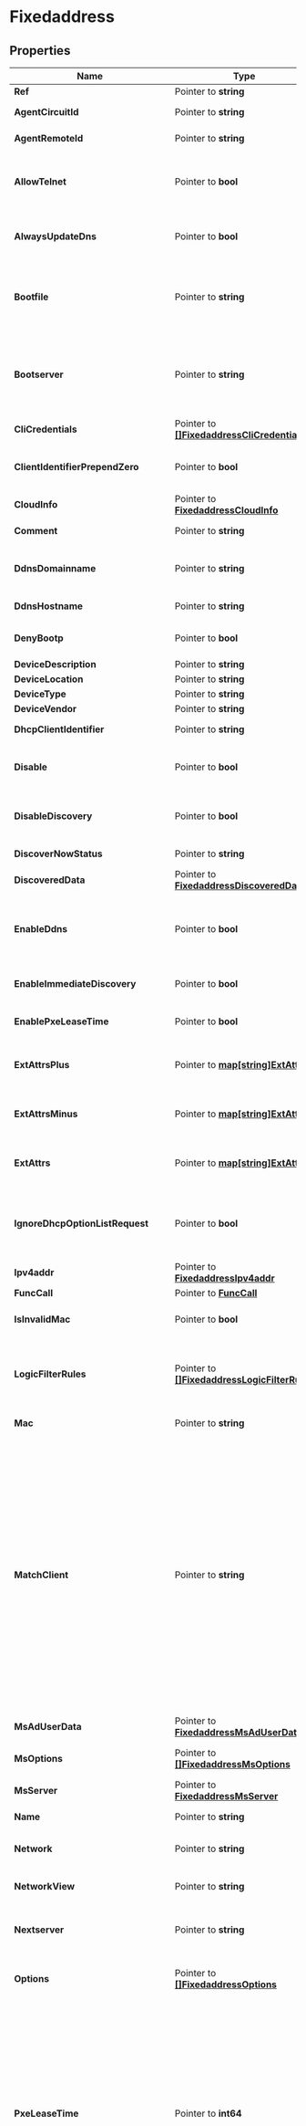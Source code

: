 # Fixedaddress

## Properties

Name | Type | Description | Notes
------------ | ------------- | ------------- | -------------
**Ref** | Pointer to **string** | The reference to the object. | [optional] 
**AgentCircuitId** | Pointer to **string** | The agent circuit ID for the fixed address. | [optional] 
**AgentRemoteId** | Pointer to **string** | The agent remote ID for the fixed address. | [optional] 
**AllowTelnet** | Pointer to **bool** | This field controls whether the credential is used for both the Telnet and SSH credentials. If set to False, the credential is used only for SSH. | [optional] 
**AlwaysUpdateDns** | Pointer to **bool** | This field controls whether only the DHCP server is allowed to update DNS, regardless of the DHCP client requests. | [optional] 
**Bootfile** | Pointer to **string** | The bootfile name for the fixed address. You can configure the DHCP server to support clients that use the boot file name option in their DHCPREQUEST messages. | [optional] 
**Bootserver** | Pointer to **string** | The bootserver address for the fixed address. You can specify the name and/or IP address of the boot server that the host needs to boot. The boot server IPv4 Address or name in FQDN format. | [optional] 
**CliCredentials** | Pointer to [**[]FixedaddressCliCredentials**](FixedaddressCliCredentials.md) | The CLI credentials for the fixed address. | [optional] 
**ClientIdentifierPrependZero** | Pointer to **bool** | This field controls whether there is a prepend for the dhcp-client-identifier of a fixed address. | [optional] 
**CloudInfo** | Pointer to [**FixedaddressCloudInfo**](FixedaddressCloudInfo.md) |  | [optional] 
**Comment** | Pointer to **string** | Comment for the fixed address; maximum 256 characters. | [optional] 
**DdnsDomainname** | Pointer to **string** | The dynamic DNS domain name the appliance uses specifically for DDNS updates for this fixed address. | [optional] 
**DdnsHostname** | Pointer to **string** | The DDNS host name for this fixed address. | [optional] 
**DenyBootp** | Pointer to **bool** | If set to true, BOOTP settings are disabled and BOOTP requests will be denied. | [optional] 
**DeviceDescription** | Pointer to **string** | The description of the device. | [optional] 
**DeviceLocation** | Pointer to **string** | The location of the device. | [optional] 
**DeviceType** | Pointer to **string** | The type of the device. | [optional] 
**DeviceVendor** | Pointer to **string** | The vendor of the device. | [optional] 
**DhcpClientIdentifier** | Pointer to **string** | The DHCP client ID for the fixed address. | [optional] 
**Disable** | Pointer to **bool** | Determines whether a fixed address is disabled or not. When this is set to False, the fixed address is enabled. | [optional] 
**DisableDiscovery** | Pointer to **bool** | Determines if the discovery for this fixed address is disabled or not. False means that the discovery is enabled. | [optional] 
**DiscoverNowStatus** | Pointer to **string** | The discovery status of this fixed address. | [optional] [readonly] 
**DiscoveredData** | Pointer to [**FixedaddressDiscoveredData**](FixedaddressDiscoveredData.md) |  | [optional] 
**EnableDdns** | Pointer to **bool** | The dynamic DNS updates flag of a DHCP Fixed Address object. If set to True, the DHCP server sends DDNS updates to DNS servers in the same Grid, and to external DNS servers. | [optional] 
**EnableImmediateDiscovery** | Pointer to **bool** | Determines if the discovery for the fixed address should be immediately enabled. | [optional] 
**EnablePxeLeaseTime** | Pointer to **bool** | Set this to True if you want the DHCP server to use a different lease time for PXE clients. | [optional] 
**ExtAttrsPlus** | Pointer to [**map[string]ExtAttrs**](ExtAttrs.md) | Extensible attributes associated with the object. For valid values for extensible attributes, see {extattrs:values}. | [optional] 
**ExtAttrsMinus** | Pointer to [**map[string]ExtAttrs**](ExtAttrs.md) | Extensible attributes associated with the object. For valid values for extensible attributes, see {extattrs:values}. | [optional] 
**ExtAttrs** | Pointer to [**map[string]ExtAttrs**](ExtAttrs.md) | Extensible attributes associated with the object. For valid values for extensible attributes, see {extattrs:values}. | [optional] 
**IgnoreDhcpOptionListRequest** | Pointer to **bool** | If this field is set to False, the appliance returns all DHCP options the client is eligible to receive, rather than only the list of options the client has requested. | [optional] 
**Ipv4addr** | Pointer to [**FixedaddressIpv4addr**](FixedaddressIpv4addr.md) |  | [optional] 
**FuncCall** | Pointer to [**FuncCall**](FuncCall.md) |  | [optional] 
**IsInvalidMac** | Pointer to **bool** | This flag reflects whether the MAC address for this fixed address is invalid. | [optional] [readonly] 
**LogicFilterRules** | Pointer to [**[]FixedaddressLogicFilterRules**](FixedaddressLogicFilterRules.md) | This field contains the logic filters to be applied on the this fixed address. This list corresponds to the match rules that are written to the dhcpd configuration file. | [optional] 
**Mac** | Pointer to **string** | The MAC address value for this fixed address. | [optional] 
**MatchClient** | Pointer to **string** | The match_client value for this fixed address. Valid values are: \&quot;MAC_ADDRESS\&quot;: The fixed IP address is leased to the matching MAC address. \&quot;CLIENT_ID\&quot;: The fixed IP address is leased to the matching DHCP client identifier. \&quot;RESERVED\&quot;: The fixed IP address is reserved for later use with a MAC address that only has zeros. \&quot;CIRCUIT_ID\&quot;: The fixed IP address is leased to the DHCP client with a matching circuit ID. Note that the \&quot;agent_circuit_id\&quot; field must be set in this case. \&quot;REMOTE_ID\&quot;: The fixed IP address is leased to the DHCP client with a matching remote ID. Note that the \&quot;agent_remote_id\&quot; field must be set in this case. | [optional] 
**MsAdUserData** | Pointer to [**FixedaddressMsAdUserData**](FixedaddressMsAdUserData.md) |  | [optional] 
**MsOptions** | Pointer to [**[]FixedaddressMsOptions**](FixedaddressMsOptions.md) | This field contains the Microsoft DHCP options for this fixed address. | [optional] 
**MsServer** | Pointer to [**FixedaddressMsServer**](FixedaddressMsServer.md) |  | [optional] 
**Name** | Pointer to **string** | This field contains the name of this fixed address. | [optional] 
**Network** | Pointer to **string** | The network to which this fixed address belongs, in IPv4 Address/CIDR format. | [optional] 
**NetworkView** | Pointer to **string** | The name of the network view in which this fixed address resides. | [optional] 
**Nextserver** | Pointer to **string** | The name in FQDN and/or IPv4 Address format of the next server that the host needs to boot. | [optional] 
**Options** | Pointer to [**[]FixedaddressOptions**](FixedaddressOptions.md) | An array of DHCP option dhcpoption structs that lists the DHCP options associated with the object. | [optional] 
**PxeLeaseTime** | Pointer to **int64** | The PXE lease time value for a DHCP Fixed Address object. Some hosts use PXE (Preboot Execution Environment) to boot remotely from a server. To better manage your IP resources, set a different lease time for PXE boot requests. You can configure the DHCP server to allocate an IP address with a shorter lease time to hosts that send PXE boot requests, so IP addresses are not leased longer than necessary. A 32-bit unsigned integer that represents the duration, in seconds, for which the update is cached. Zero indicates that the update is not cached. | [optional] 
**ReservedInterface** | Pointer to **string** | The ref to the reserved interface to which the device belongs. | [optional] 
**RestartIfNeeded** | Pointer to **bool** | Restarts the member service. The restart_if_needed flag can trigger a restart on DHCP services only when it is enabled on CP member. | [optional] 
**Snmp3Credential** | Pointer to [**FixedaddressSnmp3Credential**](FixedaddressSnmp3Credential.md) |  | [optional] 
**SnmpCredential** | Pointer to [**FixedaddressSnmpCredential**](FixedaddressSnmpCredential.md) |  | [optional] 
**Template** | Pointer to **string** | If set on creation, the fixed address will be created according to the values specified in the named template. | [optional] 
**UseBootfile** | Pointer to **bool** | Use flag for: bootfile | [optional] 
**UseBootserver** | Pointer to **bool** | Use flag for: bootserver | [optional] 
**UseCliCredentials** | Pointer to **bool** | If set to true, the CLI credential will override member-level settings. | [optional] 
**UseDdnsDomainname** | Pointer to **bool** | Use flag for: ddns_domainname | [optional] 
**UseDenyBootp** | Pointer to **bool** | Use flag for: deny_bootp | [optional] 
**UseEnableDdns** | Pointer to **bool** | Use flag for: enable_ddns | [optional] 
**UseIgnoreDhcpOptionListRequest** | Pointer to **bool** | Use flag for: ignore_dhcp_option_list_request | [optional] 
**UseLogicFilterRules** | Pointer to **bool** | Use flag for: logic_filter_rules | [optional] 
**UseMsOptions** | Pointer to **bool** | Use flag for: ms_options | [optional] 
**UseNextserver** | Pointer to **bool** | Use flag for: nextserver | [optional] 
**UseOptions** | Pointer to **bool** | Use flag for: options | [optional] 
**UsePxeLeaseTime** | Pointer to **bool** | Use flag for: pxe_lease_time | [optional] 
**UseSnmp3Credential** | Pointer to **bool** | Determines if the SNMPv3 credential should be used for the fixed address. | [optional] 
**UseSnmpCredential** | Pointer to **bool** | If set to true, the SNMP credential will override member-level settings. | [optional] 

## Methods

### NewFixedaddress

`func NewFixedaddress() *Fixedaddress`

NewFixedaddress instantiates a new Fixedaddress object
This constructor will assign default values to properties that have it defined,
and makes sure properties required by API are set, but the set of arguments
will change when the set of required properties is changed

### NewFixedaddressWithDefaults

`func NewFixedaddressWithDefaults() *Fixedaddress`

NewFixedaddressWithDefaults instantiates a new Fixedaddress object
This constructor will only assign default values to properties that have it defined,
but it doesn't guarantee that properties required by API are set

### GetRef

`func (o *Fixedaddress) GetRef() string`

GetRef returns the Ref field if non-nil, zero value otherwise.

### GetRefOk

`func (o *Fixedaddress) GetRefOk() (*string, bool)`

GetRefOk returns a tuple with the Ref field if it's non-nil, zero value otherwise
and a boolean to check if the value has been set.

### SetRef

`func (o *Fixedaddress) SetRef(v string)`

SetRef sets Ref field to given value.

### HasRef

`func (o *Fixedaddress) HasRef() bool`

HasRef returns a boolean if a field has been set.

### GetAgentCircuitId

`func (o *Fixedaddress) GetAgentCircuitId() string`

GetAgentCircuitId returns the AgentCircuitId field if non-nil, zero value otherwise.

### GetAgentCircuitIdOk

`func (o *Fixedaddress) GetAgentCircuitIdOk() (*string, bool)`

GetAgentCircuitIdOk returns a tuple with the AgentCircuitId field if it's non-nil, zero value otherwise
and a boolean to check if the value has been set.

### SetAgentCircuitId

`func (o *Fixedaddress) SetAgentCircuitId(v string)`

SetAgentCircuitId sets AgentCircuitId field to given value.

### HasAgentCircuitId

`func (o *Fixedaddress) HasAgentCircuitId() bool`

HasAgentCircuitId returns a boolean if a field has been set.

### GetAgentRemoteId

`func (o *Fixedaddress) GetAgentRemoteId() string`

GetAgentRemoteId returns the AgentRemoteId field if non-nil, zero value otherwise.

### GetAgentRemoteIdOk

`func (o *Fixedaddress) GetAgentRemoteIdOk() (*string, bool)`

GetAgentRemoteIdOk returns a tuple with the AgentRemoteId field if it's non-nil, zero value otherwise
and a boolean to check if the value has been set.

### SetAgentRemoteId

`func (o *Fixedaddress) SetAgentRemoteId(v string)`

SetAgentRemoteId sets AgentRemoteId field to given value.

### HasAgentRemoteId

`func (o *Fixedaddress) HasAgentRemoteId() bool`

HasAgentRemoteId returns a boolean if a field has been set.

### GetAllowTelnet

`func (o *Fixedaddress) GetAllowTelnet() bool`

GetAllowTelnet returns the AllowTelnet field if non-nil, zero value otherwise.

### GetAllowTelnetOk

`func (o *Fixedaddress) GetAllowTelnetOk() (*bool, bool)`

GetAllowTelnetOk returns a tuple with the AllowTelnet field if it's non-nil, zero value otherwise
and a boolean to check if the value has been set.

### SetAllowTelnet

`func (o *Fixedaddress) SetAllowTelnet(v bool)`

SetAllowTelnet sets AllowTelnet field to given value.

### HasAllowTelnet

`func (o *Fixedaddress) HasAllowTelnet() bool`

HasAllowTelnet returns a boolean if a field has been set.

### GetAlwaysUpdateDns

`func (o *Fixedaddress) GetAlwaysUpdateDns() bool`

GetAlwaysUpdateDns returns the AlwaysUpdateDns field if non-nil, zero value otherwise.

### GetAlwaysUpdateDnsOk

`func (o *Fixedaddress) GetAlwaysUpdateDnsOk() (*bool, bool)`

GetAlwaysUpdateDnsOk returns a tuple with the AlwaysUpdateDns field if it's non-nil, zero value otherwise
and a boolean to check if the value has been set.

### SetAlwaysUpdateDns

`func (o *Fixedaddress) SetAlwaysUpdateDns(v bool)`

SetAlwaysUpdateDns sets AlwaysUpdateDns field to given value.

### HasAlwaysUpdateDns

`func (o *Fixedaddress) HasAlwaysUpdateDns() bool`

HasAlwaysUpdateDns returns a boolean if a field has been set.

### GetBootfile

`func (o *Fixedaddress) GetBootfile() string`

GetBootfile returns the Bootfile field if non-nil, zero value otherwise.

### GetBootfileOk

`func (o *Fixedaddress) GetBootfileOk() (*string, bool)`

GetBootfileOk returns a tuple with the Bootfile field if it's non-nil, zero value otherwise
and a boolean to check if the value has been set.

### SetBootfile

`func (o *Fixedaddress) SetBootfile(v string)`

SetBootfile sets Bootfile field to given value.

### HasBootfile

`func (o *Fixedaddress) HasBootfile() bool`

HasBootfile returns a boolean if a field has been set.

### GetBootserver

`func (o *Fixedaddress) GetBootserver() string`

GetBootserver returns the Bootserver field if non-nil, zero value otherwise.

### GetBootserverOk

`func (o *Fixedaddress) GetBootserverOk() (*string, bool)`

GetBootserverOk returns a tuple with the Bootserver field if it's non-nil, zero value otherwise
and a boolean to check if the value has been set.

### SetBootserver

`func (o *Fixedaddress) SetBootserver(v string)`

SetBootserver sets Bootserver field to given value.

### HasBootserver

`func (o *Fixedaddress) HasBootserver() bool`

HasBootserver returns a boolean if a field has been set.

### GetCliCredentials

`func (o *Fixedaddress) GetCliCredentials() []FixedaddressCliCredentials`

GetCliCredentials returns the CliCredentials field if non-nil, zero value otherwise.

### GetCliCredentialsOk

`func (o *Fixedaddress) GetCliCredentialsOk() (*[]FixedaddressCliCredentials, bool)`

GetCliCredentialsOk returns a tuple with the CliCredentials field if it's non-nil, zero value otherwise
and a boolean to check if the value has been set.

### SetCliCredentials

`func (o *Fixedaddress) SetCliCredentials(v []FixedaddressCliCredentials)`

SetCliCredentials sets CliCredentials field to given value.

### HasCliCredentials

`func (o *Fixedaddress) HasCliCredentials() bool`

HasCliCredentials returns a boolean if a field has been set.

### GetClientIdentifierPrependZero

`func (o *Fixedaddress) GetClientIdentifierPrependZero() bool`

GetClientIdentifierPrependZero returns the ClientIdentifierPrependZero field if non-nil, zero value otherwise.

### GetClientIdentifierPrependZeroOk

`func (o *Fixedaddress) GetClientIdentifierPrependZeroOk() (*bool, bool)`

GetClientIdentifierPrependZeroOk returns a tuple with the ClientIdentifierPrependZero field if it's non-nil, zero value otherwise
and a boolean to check if the value has been set.

### SetClientIdentifierPrependZero

`func (o *Fixedaddress) SetClientIdentifierPrependZero(v bool)`

SetClientIdentifierPrependZero sets ClientIdentifierPrependZero field to given value.

### HasClientIdentifierPrependZero

`func (o *Fixedaddress) HasClientIdentifierPrependZero() bool`

HasClientIdentifierPrependZero returns a boolean if a field has been set.

### GetCloudInfo

`func (o *Fixedaddress) GetCloudInfo() FixedaddressCloudInfo`

GetCloudInfo returns the CloudInfo field if non-nil, zero value otherwise.

### GetCloudInfoOk

`func (o *Fixedaddress) GetCloudInfoOk() (*FixedaddressCloudInfo, bool)`

GetCloudInfoOk returns a tuple with the CloudInfo field if it's non-nil, zero value otherwise
and a boolean to check if the value has been set.

### SetCloudInfo

`func (o *Fixedaddress) SetCloudInfo(v FixedaddressCloudInfo)`

SetCloudInfo sets CloudInfo field to given value.

### HasCloudInfo

`func (o *Fixedaddress) HasCloudInfo() bool`

HasCloudInfo returns a boolean if a field has been set.

### GetComment

`func (o *Fixedaddress) GetComment() string`

GetComment returns the Comment field if non-nil, zero value otherwise.

### GetCommentOk

`func (o *Fixedaddress) GetCommentOk() (*string, bool)`

GetCommentOk returns a tuple with the Comment field if it's non-nil, zero value otherwise
and a boolean to check if the value has been set.

### SetComment

`func (o *Fixedaddress) SetComment(v string)`

SetComment sets Comment field to given value.

### HasComment

`func (o *Fixedaddress) HasComment() bool`

HasComment returns a boolean if a field has been set.

### GetDdnsDomainname

`func (o *Fixedaddress) GetDdnsDomainname() string`

GetDdnsDomainname returns the DdnsDomainname field if non-nil, zero value otherwise.

### GetDdnsDomainnameOk

`func (o *Fixedaddress) GetDdnsDomainnameOk() (*string, bool)`

GetDdnsDomainnameOk returns a tuple with the DdnsDomainname field if it's non-nil, zero value otherwise
and a boolean to check if the value has been set.

### SetDdnsDomainname

`func (o *Fixedaddress) SetDdnsDomainname(v string)`

SetDdnsDomainname sets DdnsDomainname field to given value.

### HasDdnsDomainname

`func (o *Fixedaddress) HasDdnsDomainname() bool`

HasDdnsDomainname returns a boolean if a field has been set.

### GetDdnsHostname

`func (o *Fixedaddress) GetDdnsHostname() string`

GetDdnsHostname returns the DdnsHostname field if non-nil, zero value otherwise.

### GetDdnsHostnameOk

`func (o *Fixedaddress) GetDdnsHostnameOk() (*string, bool)`

GetDdnsHostnameOk returns a tuple with the DdnsHostname field if it's non-nil, zero value otherwise
and a boolean to check if the value has been set.

### SetDdnsHostname

`func (o *Fixedaddress) SetDdnsHostname(v string)`

SetDdnsHostname sets DdnsHostname field to given value.

### HasDdnsHostname

`func (o *Fixedaddress) HasDdnsHostname() bool`

HasDdnsHostname returns a boolean if a field has been set.

### GetDenyBootp

`func (o *Fixedaddress) GetDenyBootp() bool`

GetDenyBootp returns the DenyBootp field if non-nil, zero value otherwise.

### GetDenyBootpOk

`func (o *Fixedaddress) GetDenyBootpOk() (*bool, bool)`

GetDenyBootpOk returns a tuple with the DenyBootp field if it's non-nil, zero value otherwise
and a boolean to check if the value has been set.

### SetDenyBootp

`func (o *Fixedaddress) SetDenyBootp(v bool)`

SetDenyBootp sets DenyBootp field to given value.

### HasDenyBootp

`func (o *Fixedaddress) HasDenyBootp() bool`

HasDenyBootp returns a boolean if a field has been set.

### GetDeviceDescription

`func (o *Fixedaddress) GetDeviceDescription() string`

GetDeviceDescription returns the DeviceDescription field if non-nil, zero value otherwise.

### GetDeviceDescriptionOk

`func (o *Fixedaddress) GetDeviceDescriptionOk() (*string, bool)`

GetDeviceDescriptionOk returns a tuple with the DeviceDescription field if it's non-nil, zero value otherwise
and a boolean to check if the value has been set.

### SetDeviceDescription

`func (o *Fixedaddress) SetDeviceDescription(v string)`

SetDeviceDescription sets DeviceDescription field to given value.

### HasDeviceDescription

`func (o *Fixedaddress) HasDeviceDescription() bool`

HasDeviceDescription returns a boolean if a field has been set.

### GetDeviceLocation

`func (o *Fixedaddress) GetDeviceLocation() string`

GetDeviceLocation returns the DeviceLocation field if non-nil, zero value otherwise.

### GetDeviceLocationOk

`func (o *Fixedaddress) GetDeviceLocationOk() (*string, bool)`

GetDeviceLocationOk returns a tuple with the DeviceLocation field if it's non-nil, zero value otherwise
and a boolean to check if the value has been set.

### SetDeviceLocation

`func (o *Fixedaddress) SetDeviceLocation(v string)`

SetDeviceLocation sets DeviceLocation field to given value.

### HasDeviceLocation

`func (o *Fixedaddress) HasDeviceLocation() bool`

HasDeviceLocation returns a boolean if a field has been set.

### GetDeviceType

`func (o *Fixedaddress) GetDeviceType() string`

GetDeviceType returns the DeviceType field if non-nil, zero value otherwise.

### GetDeviceTypeOk

`func (o *Fixedaddress) GetDeviceTypeOk() (*string, bool)`

GetDeviceTypeOk returns a tuple with the DeviceType field if it's non-nil, zero value otherwise
and a boolean to check if the value has been set.

### SetDeviceType

`func (o *Fixedaddress) SetDeviceType(v string)`

SetDeviceType sets DeviceType field to given value.

### HasDeviceType

`func (o *Fixedaddress) HasDeviceType() bool`

HasDeviceType returns a boolean if a field has been set.

### GetDeviceVendor

`func (o *Fixedaddress) GetDeviceVendor() string`

GetDeviceVendor returns the DeviceVendor field if non-nil, zero value otherwise.

### GetDeviceVendorOk

`func (o *Fixedaddress) GetDeviceVendorOk() (*string, bool)`

GetDeviceVendorOk returns a tuple with the DeviceVendor field if it's non-nil, zero value otherwise
and a boolean to check if the value has been set.

### SetDeviceVendor

`func (o *Fixedaddress) SetDeviceVendor(v string)`

SetDeviceVendor sets DeviceVendor field to given value.

### HasDeviceVendor

`func (o *Fixedaddress) HasDeviceVendor() bool`

HasDeviceVendor returns a boolean if a field has been set.

### GetDhcpClientIdentifier

`func (o *Fixedaddress) GetDhcpClientIdentifier() string`

GetDhcpClientIdentifier returns the DhcpClientIdentifier field if non-nil, zero value otherwise.

### GetDhcpClientIdentifierOk

`func (o *Fixedaddress) GetDhcpClientIdentifierOk() (*string, bool)`

GetDhcpClientIdentifierOk returns a tuple with the DhcpClientIdentifier field if it's non-nil, zero value otherwise
and a boolean to check if the value has been set.

### SetDhcpClientIdentifier

`func (o *Fixedaddress) SetDhcpClientIdentifier(v string)`

SetDhcpClientIdentifier sets DhcpClientIdentifier field to given value.

### HasDhcpClientIdentifier

`func (o *Fixedaddress) HasDhcpClientIdentifier() bool`

HasDhcpClientIdentifier returns a boolean if a field has been set.

### GetDisable

`func (o *Fixedaddress) GetDisable() bool`

GetDisable returns the Disable field if non-nil, zero value otherwise.

### GetDisableOk

`func (o *Fixedaddress) GetDisableOk() (*bool, bool)`

GetDisableOk returns a tuple with the Disable field if it's non-nil, zero value otherwise
and a boolean to check if the value has been set.

### SetDisable

`func (o *Fixedaddress) SetDisable(v bool)`

SetDisable sets Disable field to given value.

### HasDisable

`func (o *Fixedaddress) HasDisable() bool`

HasDisable returns a boolean if a field has been set.

### GetDisableDiscovery

`func (o *Fixedaddress) GetDisableDiscovery() bool`

GetDisableDiscovery returns the DisableDiscovery field if non-nil, zero value otherwise.

### GetDisableDiscoveryOk

`func (o *Fixedaddress) GetDisableDiscoveryOk() (*bool, bool)`

GetDisableDiscoveryOk returns a tuple with the DisableDiscovery field if it's non-nil, zero value otherwise
and a boolean to check if the value has been set.

### SetDisableDiscovery

`func (o *Fixedaddress) SetDisableDiscovery(v bool)`

SetDisableDiscovery sets DisableDiscovery field to given value.

### HasDisableDiscovery

`func (o *Fixedaddress) HasDisableDiscovery() bool`

HasDisableDiscovery returns a boolean if a field has been set.

### GetDiscoverNowStatus

`func (o *Fixedaddress) GetDiscoverNowStatus() string`

GetDiscoverNowStatus returns the DiscoverNowStatus field if non-nil, zero value otherwise.

### GetDiscoverNowStatusOk

`func (o *Fixedaddress) GetDiscoverNowStatusOk() (*string, bool)`

GetDiscoverNowStatusOk returns a tuple with the DiscoverNowStatus field if it's non-nil, zero value otherwise
and a boolean to check if the value has been set.

### SetDiscoverNowStatus

`func (o *Fixedaddress) SetDiscoverNowStatus(v string)`

SetDiscoverNowStatus sets DiscoverNowStatus field to given value.

### HasDiscoverNowStatus

`func (o *Fixedaddress) HasDiscoverNowStatus() bool`

HasDiscoverNowStatus returns a boolean if a field has been set.

### GetDiscoveredData

`func (o *Fixedaddress) GetDiscoveredData() FixedaddressDiscoveredData`

GetDiscoveredData returns the DiscoveredData field if non-nil, zero value otherwise.

### GetDiscoveredDataOk

`func (o *Fixedaddress) GetDiscoveredDataOk() (*FixedaddressDiscoveredData, bool)`

GetDiscoveredDataOk returns a tuple with the DiscoveredData field if it's non-nil, zero value otherwise
and a boolean to check if the value has been set.

### SetDiscoveredData

`func (o *Fixedaddress) SetDiscoveredData(v FixedaddressDiscoveredData)`

SetDiscoveredData sets DiscoveredData field to given value.

### HasDiscoveredData

`func (o *Fixedaddress) HasDiscoveredData() bool`

HasDiscoveredData returns a boolean if a field has been set.

### GetEnableDdns

`func (o *Fixedaddress) GetEnableDdns() bool`

GetEnableDdns returns the EnableDdns field if non-nil, zero value otherwise.

### GetEnableDdnsOk

`func (o *Fixedaddress) GetEnableDdnsOk() (*bool, bool)`

GetEnableDdnsOk returns a tuple with the EnableDdns field if it's non-nil, zero value otherwise
and a boolean to check if the value has been set.

### SetEnableDdns

`func (o *Fixedaddress) SetEnableDdns(v bool)`

SetEnableDdns sets EnableDdns field to given value.

### HasEnableDdns

`func (o *Fixedaddress) HasEnableDdns() bool`

HasEnableDdns returns a boolean if a field has been set.

### GetEnableImmediateDiscovery

`func (o *Fixedaddress) GetEnableImmediateDiscovery() bool`

GetEnableImmediateDiscovery returns the EnableImmediateDiscovery field if non-nil, zero value otherwise.

### GetEnableImmediateDiscoveryOk

`func (o *Fixedaddress) GetEnableImmediateDiscoveryOk() (*bool, bool)`

GetEnableImmediateDiscoveryOk returns a tuple with the EnableImmediateDiscovery field if it's non-nil, zero value otherwise
and a boolean to check if the value has been set.

### SetEnableImmediateDiscovery

`func (o *Fixedaddress) SetEnableImmediateDiscovery(v bool)`

SetEnableImmediateDiscovery sets EnableImmediateDiscovery field to given value.

### HasEnableImmediateDiscovery

`func (o *Fixedaddress) HasEnableImmediateDiscovery() bool`

HasEnableImmediateDiscovery returns a boolean if a field has been set.

### GetEnablePxeLeaseTime

`func (o *Fixedaddress) GetEnablePxeLeaseTime() bool`

GetEnablePxeLeaseTime returns the EnablePxeLeaseTime field if non-nil, zero value otherwise.

### GetEnablePxeLeaseTimeOk

`func (o *Fixedaddress) GetEnablePxeLeaseTimeOk() (*bool, bool)`

GetEnablePxeLeaseTimeOk returns a tuple with the EnablePxeLeaseTime field if it's non-nil, zero value otherwise
and a boolean to check if the value has been set.

### SetEnablePxeLeaseTime

`func (o *Fixedaddress) SetEnablePxeLeaseTime(v bool)`

SetEnablePxeLeaseTime sets EnablePxeLeaseTime field to given value.

### HasEnablePxeLeaseTime

`func (o *Fixedaddress) HasEnablePxeLeaseTime() bool`

HasEnablePxeLeaseTime returns a boolean if a field has been set.

### GetExtAttrsPlus

`func (o *Fixedaddress) GetExtAttrsPlus() map[string]ExtAttrs`

GetExtAttrsPlus returns the ExtAttrsPlus field if non-nil, zero value otherwise.

### GetExtAttrsPlusOk

`func (o *Fixedaddress) GetExtAttrsPlusOk() (*map[string]ExtAttrs, bool)`

GetExtAttrsPlusOk returns a tuple with the ExtAttrsPlus field if it's non-nil, zero value otherwise
and a boolean to check if the value has been set.

### SetExtAttrsPlus

`func (o *Fixedaddress) SetExtAttrsPlus(v map[string]ExtAttrs)`

SetExtAttrsPlus sets ExtAttrsPlus field to given value.

### HasExtAttrsPlus

`func (o *Fixedaddress) HasExtAttrsPlus() bool`

HasExtAttrsPlus returns a boolean if a field has been set.

### GetExtAttrsMinus

`func (o *Fixedaddress) GetExtAttrsMinus() map[string]ExtAttrs`

GetExtAttrsMinus returns the ExtAttrsMinus field if non-nil, zero value otherwise.

### GetExtAttrsMinusOk

`func (o *Fixedaddress) GetExtAttrsMinusOk() (*map[string]ExtAttrs, bool)`

GetExtAttrsMinusOk returns a tuple with the ExtAttrsMinus field if it's non-nil, zero value otherwise
and a boolean to check if the value has been set.

### SetExtAttrsMinus

`func (o *Fixedaddress) SetExtAttrsMinus(v map[string]ExtAttrs)`

SetExtAttrsMinus sets ExtAttrsMinus field to given value.

### HasExtAttrsMinus

`func (o *Fixedaddress) HasExtAttrsMinus() bool`

HasExtAttrsMinus returns a boolean if a field has been set.

### GetExtAttrs

`func (o *Fixedaddress) GetExtAttrs() map[string]ExtAttrs`

GetExtAttrs returns the ExtAttrs field if non-nil, zero value otherwise.

### GetExtAttrsOk

`func (o *Fixedaddress) GetExtAttrsOk() (*map[string]ExtAttrs, bool)`

GetExtAttrsOk returns a tuple with the ExtAttrs field if it's non-nil, zero value otherwise
and a boolean to check if the value has been set.

### SetExtAttrs

`func (o *Fixedaddress) SetExtAttrs(v map[string]ExtAttrs)`

SetExtAttrs sets ExtAttrs field to given value.

### HasExtAttrs

`func (o *Fixedaddress) HasExtAttrs() bool`

HasExtAttrs returns a boolean if a field has been set.

### GetIgnoreDhcpOptionListRequest

`func (o *Fixedaddress) GetIgnoreDhcpOptionListRequest() bool`

GetIgnoreDhcpOptionListRequest returns the IgnoreDhcpOptionListRequest field if non-nil, zero value otherwise.

### GetIgnoreDhcpOptionListRequestOk

`func (o *Fixedaddress) GetIgnoreDhcpOptionListRequestOk() (*bool, bool)`

GetIgnoreDhcpOptionListRequestOk returns a tuple with the IgnoreDhcpOptionListRequest field if it's non-nil, zero value otherwise
and a boolean to check if the value has been set.

### SetIgnoreDhcpOptionListRequest

`func (o *Fixedaddress) SetIgnoreDhcpOptionListRequest(v bool)`

SetIgnoreDhcpOptionListRequest sets IgnoreDhcpOptionListRequest field to given value.

### HasIgnoreDhcpOptionListRequest

`func (o *Fixedaddress) HasIgnoreDhcpOptionListRequest() bool`

HasIgnoreDhcpOptionListRequest returns a boolean if a field has been set.

### GetIpv4addr

`func (o *Fixedaddress) GetIpv4addr() FixedaddressIpv4addr`

GetIpv4addr returns the Ipv4addr field if non-nil, zero value otherwise.

### GetIpv4addrOk

`func (o *Fixedaddress) GetIpv4addrOk() (*FixedaddressIpv4addr, bool)`

GetIpv4addrOk returns a tuple with the Ipv4addr field if it's non-nil, zero value otherwise
and a boolean to check if the value has been set.

### SetIpv4addr

`func (o *Fixedaddress) SetIpv4addr(v FixedaddressIpv4addr)`

SetIpv4addr sets Ipv4addr field to given value.

### HasIpv4addr

`func (o *Fixedaddress) HasIpv4addr() bool`

HasIpv4addr returns a boolean if a field has been set.

### GetFuncCall

`func (o *Fixedaddress) GetFuncCall() FuncCall`

GetFuncCall returns the FuncCall field if non-nil, zero value otherwise.

### GetFuncCallOk

`func (o *Fixedaddress) GetFuncCallOk() (*FuncCall, bool)`

GetFuncCallOk returns a tuple with the FuncCall field if it's non-nil, zero value otherwise
and a boolean to check if the value has been set.

### SetFuncCall

`func (o *Fixedaddress) SetFuncCall(v FuncCall)`

SetFuncCall sets FuncCall field to given value.

### HasFuncCall

`func (o *Fixedaddress) HasFuncCall() bool`

HasFuncCall returns a boolean if a field has been set.

### GetIsInvalidMac

`func (o *Fixedaddress) GetIsInvalidMac() bool`

GetIsInvalidMac returns the IsInvalidMac field if non-nil, zero value otherwise.

### GetIsInvalidMacOk

`func (o *Fixedaddress) GetIsInvalidMacOk() (*bool, bool)`

GetIsInvalidMacOk returns a tuple with the IsInvalidMac field if it's non-nil, zero value otherwise
and a boolean to check if the value has been set.

### SetIsInvalidMac

`func (o *Fixedaddress) SetIsInvalidMac(v bool)`

SetIsInvalidMac sets IsInvalidMac field to given value.

### HasIsInvalidMac

`func (o *Fixedaddress) HasIsInvalidMac() bool`

HasIsInvalidMac returns a boolean if a field has been set.

### GetLogicFilterRules

`func (o *Fixedaddress) GetLogicFilterRules() []FixedaddressLogicFilterRules`

GetLogicFilterRules returns the LogicFilterRules field if non-nil, zero value otherwise.

### GetLogicFilterRulesOk

`func (o *Fixedaddress) GetLogicFilterRulesOk() (*[]FixedaddressLogicFilterRules, bool)`

GetLogicFilterRulesOk returns a tuple with the LogicFilterRules field if it's non-nil, zero value otherwise
and a boolean to check if the value has been set.

### SetLogicFilterRules

`func (o *Fixedaddress) SetLogicFilterRules(v []FixedaddressLogicFilterRules)`

SetLogicFilterRules sets LogicFilterRules field to given value.

### HasLogicFilterRules

`func (o *Fixedaddress) HasLogicFilterRules() bool`

HasLogicFilterRules returns a boolean if a field has been set.

### GetMac

`func (o *Fixedaddress) GetMac() string`

GetMac returns the Mac field if non-nil, zero value otherwise.

### GetMacOk

`func (o *Fixedaddress) GetMacOk() (*string, bool)`

GetMacOk returns a tuple with the Mac field if it's non-nil, zero value otherwise
and a boolean to check if the value has been set.

### SetMac

`func (o *Fixedaddress) SetMac(v string)`

SetMac sets Mac field to given value.

### HasMac

`func (o *Fixedaddress) HasMac() bool`

HasMac returns a boolean if a field has been set.

### GetMatchClient

`func (o *Fixedaddress) GetMatchClient() string`

GetMatchClient returns the MatchClient field if non-nil, zero value otherwise.

### GetMatchClientOk

`func (o *Fixedaddress) GetMatchClientOk() (*string, bool)`

GetMatchClientOk returns a tuple with the MatchClient field if it's non-nil, zero value otherwise
and a boolean to check if the value has been set.

### SetMatchClient

`func (o *Fixedaddress) SetMatchClient(v string)`

SetMatchClient sets MatchClient field to given value.

### HasMatchClient

`func (o *Fixedaddress) HasMatchClient() bool`

HasMatchClient returns a boolean if a field has been set.

### GetMsAdUserData

`func (o *Fixedaddress) GetMsAdUserData() FixedaddressMsAdUserData`

GetMsAdUserData returns the MsAdUserData field if non-nil, zero value otherwise.

### GetMsAdUserDataOk

`func (o *Fixedaddress) GetMsAdUserDataOk() (*FixedaddressMsAdUserData, bool)`

GetMsAdUserDataOk returns a tuple with the MsAdUserData field if it's non-nil, zero value otherwise
and a boolean to check if the value has been set.

### SetMsAdUserData

`func (o *Fixedaddress) SetMsAdUserData(v FixedaddressMsAdUserData)`

SetMsAdUserData sets MsAdUserData field to given value.

### HasMsAdUserData

`func (o *Fixedaddress) HasMsAdUserData() bool`

HasMsAdUserData returns a boolean if a field has been set.

### GetMsOptions

`func (o *Fixedaddress) GetMsOptions() []FixedaddressMsOptions`

GetMsOptions returns the MsOptions field if non-nil, zero value otherwise.

### GetMsOptionsOk

`func (o *Fixedaddress) GetMsOptionsOk() (*[]FixedaddressMsOptions, bool)`

GetMsOptionsOk returns a tuple with the MsOptions field if it's non-nil, zero value otherwise
and a boolean to check if the value has been set.

### SetMsOptions

`func (o *Fixedaddress) SetMsOptions(v []FixedaddressMsOptions)`

SetMsOptions sets MsOptions field to given value.

### HasMsOptions

`func (o *Fixedaddress) HasMsOptions() bool`

HasMsOptions returns a boolean if a field has been set.

### GetMsServer

`func (o *Fixedaddress) GetMsServer() FixedaddressMsServer`

GetMsServer returns the MsServer field if non-nil, zero value otherwise.

### GetMsServerOk

`func (o *Fixedaddress) GetMsServerOk() (*FixedaddressMsServer, bool)`

GetMsServerOk returns a tuple with the MsServer field if it's non-nil, zero value otherwise
and a boolean to check if the value has been set.

### SetMsServer

`func (o *Fixedaddress) SetMsServer(v FixedaddressMsServer)`

SetMsServer sets MsServer field to given value.

### HasMsServer

`func (o *Fixedaddress) HasMsServer() bool`

HasMsServer returns a boolean if a field has been set.

### GetName

`func (o *Fixedaddress) GetName() string`

GetName returns the Name field if non-nil, zero value otherwise.

### GetNameOk

`func (o *Fixedaddress) GetNameOk() (*string, bool)`

GetNameOk returns a tuple with the Name field if it's non-nil, zero value otherwise
and a boolean to check if the value has been set.

### SetName

`func (o *Fixedaddress) SetName(v string)`

SetName sets Name field to given value.

### HasName

`func (o *Fixedaddress) HasName() bool`

HasName returns a boolean if a field has been set.

### GetNetwork

`func (o *Fixedaddress) GetNetwork() string`

GetNetwork returns the Network field if non-nil, zero value otherwise.

### GetNetworkOk

`func (o *Fixedaddress) GetNetworkOk() (*string, bool)`

GetNetworkOk returns a tuple with the Network field if it's non-nil, zero value otherwise
and a boolean to check if the value has been set.

### SetNetwork

`func (o *Fixedaddress) SetNetwork(v string)`

SetNetwork sets Network field to given value.

### HasNetwork

`func (o *Fixedaddress) HasNetwork() bool`

HasNetwork returns a boolean if a field has been set.

### GetNetworkView

`func (o *Fixedaddress) GetNetworkView() string`

GetNetworkView returns the NetworkView field if non-nil, zero value otherwise.

### GetNetworkViewOk

`func (o *Fixedaddress) GetNetworkViewOk() (*string, bool)`

GetNetworkViewOk returns a tuple with the NetworkView field if it's non-nil, zero value otherwise
and a boolean to check if the value has been set.

### SetNetworkView

`func (o *Fixedaddress) SetNetworkView(v string)`

SetNetworkView sets NetworkView field to given value.

### HasNetworkView

`func (o *Fixedaddress) HasNetworkView() bool`

HasNetworkView returns a boolean if a field has been set.

### GetNextserver

`func (o *Fixedaddress) GetNextserver() string`

GetNextserver returns the Nextserver field if non-nil, zero value otherwise.

### GetNextserverOk

`func (o *Fixedaddress) GetNextserverOk() (*string, bool)`

GetNextserverOk returns a tuple with the Nextserver field if it's non-nil, zero value otherwise
and a boolean to check if the value has been set.

### SetNextserver

`func (o *Fixedaddress) SetNextserver(v string)`

SetNextserver sets Nextserver field to given value.

### HasNextserver

`func (o *Fixedaddress) HasNextserver() bool`

HasNextserver returns a boolean if a field has been set.

### GetOptions

`func (o *Fixedaddress) GetOptions() []FixedaddressOptions`

GetOptions returns the Options field if non-nil, zero value otherwise.

### GetOptionsOk

`func (o *Fixedaddress) GetOptionsOk() (*[]FixedaddressOptions, bool)`

GetOptionsOk returns a tuple with the Options field if it's non-nil, zero value otherwise
and a boolean to check if the value has been set.

### SetOptions

`func (o *Fixedaddress) SetOptions(v []FixedaddressOptions)`

SetOptions sets Options field to given value.

### HasOptions

`func (o *Fixedaddress) HasOptions() bool`

HasOptions returns a boolean if a field has been set.

### GetPxeLeaseTime

`func (o *Fixedaddress) GetPxeLeaseTime() int64`

GetPxeLeaseTime returns the PxeLeaseTime field if non-nil, zero value otherwise.

### GetPxeLeaseTimeOk

`func (o *Fixedaddress) GetPxeLeaseTimeOk() (*int64, bool)`

GetPxeLeaseTimeOk returns a tuple with the PxeLeaseTime field if it's non-nil, zero value otherwise
and a boolean to check if the value has been set.

### SetPxeLeaseTime

`func (o *Fixedaddress) SetPxeLeaseTime(v int64)`

SetPxeLeaseTime sets PxeLeaseTime field to given value.

### HasPxeLeaseTime

`func (o *Fixedaddress) HasPxeLeaseTime() bool`

HasPxeLeaseTime returns a boolean if a field has been set.

### GetReservedInterface

`func (o *Fixedaddress) GetReservedInterface() string`

GetReservedInterface returns the ReservedInterface field if non-nil, zero value otherwise.

### GetReservedInterfaceOk

`func (o *Fixedaddress) GetReservedInterfaceOk() (*string, bool)`

GetReservedInterfaceOk returns a tuple with the ReservedInterface field if it's non-nil, zero value otherwise
and a boolean to check if the value has been set.

### SetReservedInterface

`func (o *Fixedaddress) SetReservedInterface(v string)`

SetReservedInterface sets ReservedInterface field to given value.

### HasReservedInterface

`func (o *Fixedaddress) HasReservedInterface() bool`

HasReservedInterface returns a boolean if a field has been set.

### GetRestartIfNeeded

`func (o *Fixedaddress) GetRestartIfNeeded() bool`

GetRestartIfNeeded returns the RestartIfNeeded field if non-nil, zero value otherwise.

### GetRestartIfNeededOk

`func (o *Fixedaddress) GetRestartIfNeededOk() (*bool, bool)`

GetRestartIfNeededOk returns a tuple with the RestartIfNeeded field if it's non-nil, zero value otherwise
and a boolean to check if the value has been set.

### SetRestartIfNeeded

`func (o *Fixedaddress) SetRestartIfNeeded(v bool)`

SetRestartIfNeeded sets RestartIfNeeded field to given value.

### HasRestartIfNeeded

`func (o *Fixedaddress) HasRestartIfNeeded() bool`

HasRestartIfNeeded returns a boolean if a field has been set.

### GetSnmp3Credential

`func (o *Fixedaddress) GetSnmp3Credential() FixedaddressSnmp3Credential`

GetSnmp3Credential returns the Snmp3Credential field if non-nil, zero value otherwise.

### GetSnmp3CredentialOk

`func (o *Fixedaddress) GetSnmp3CredentialOk() (*FixedaddressSnmp3Credential, bool)`

GetSnmp3CredentialOk returns a tuple with the Snmp3Credential field if it's non-nil, zero value otherwise
and a boolean to check if the value has been set.

### SetSnmp3Credential

`func (o *Fixedaddress) SetSnmp3Credential(v FixedaddressSnmp3Credential)`

SetSnmp3Credential sets Snmp3Credential field to given value.

### HasSnmp3Credential

`func (o *Fixedaddress) HasSnmp3Credential() bool`

HasSnmp3Credential returns a boolean if a field has been set.

### GetSnmpCredential

`func (o *Fixedaddress) GetSnmpCredential() FixedaddressSnmpCredential`

GetSnmpCredential returns the SnmpCredential field if non-nil, zero value otherwise.

### GetSnmpCredentialOk

`func (o *Fixedaddress) GetSnmpCredentialOk() (*FixedaddressSnmpCredential, bool)`

GetSnmpCredentialOk returns a tuple with the SnmpCredential field if it's non-nil, zero value otherwise
and a boolean to check if the value has been set.

### SetSnmpCredential

`func (o *Fixedaddress) SetSnmpCredential(v FixedaddressSnmpCredential)`

SetSnmpCredential sets SnmpCredential field to given value.

### HasSnmpCredential

`func (o *Fixedaddress) HasSnmpCredential() bool`

HasSnmpCredential returns a boolean if a field has been set.

### GetTemplate

`func (o *Fixedaddress) GetTemplate() string`

GetTemplate returns the Template field if non-nil, zero value otherwise.

### GetTemplateOk

`func (o *Fixedaddress) GetTemplateOk() (*string, bool)`

GetTemplateOk returns a tuple with the Template field if it's non-nil, zero value otherwise
and a boolean to check if the value has been set.

### SetTemplate

`func (o *Fixedaddress) SetTemplate(v string)`

SetTemplate sets Template field to given value.

### HasTemplate

`func (o *Fixedaddress) HasTemplate() bool`

HasTemplate returns a boolean if a field has been set.

### GetUseBootfile

`func (o *Fixedaddress) GetUseBootfile() bool`

GetUseBootfile returns the UseBootfile field if non-nil, zero value otherwise.

### GetUseBootfileOk

`func (o *Fixedaddress) GetUseBootfileOk() (*bool, bool)`

GetUseBootfileOk returns a tuple with the UseBootfile field if it's non-nil, zero value otherwise
and a boolean to check if the value has been set.

### SetUseBootfile

`func (o *Fixedaddress) SetUseBootfile(v bool)`

SetUseBootfile sets UseBootfile field to given value.

### HasUseBootfile

`func (o *Fixedaddress) HasUseBootfile() bool`

HasUseBootfile returns a boolean if a field has been set.

### GetUseBootserver

`func (o *Fixedaddress) GetUseBootserver() bool`

GetUseBootserver returns the UseBootserver field if non-nil, zero value otherwise.

### GetUseBootserverOk

`func (o *Fixedaddress) GetUseBootserverOk() (*bool, bool)`

GetUseBootserverOk returns a tuple with the UseBootserver field if it's non-nil, zero value otherwise
and a boolean to check if the value has been set.

### SetUseBootserver

`func (o *Fixedaddress) SetUseBootserver(v bool)`

SetUseBootserver sets UseBootserver field to given value.

### HasUseBootserver

`func (o *Fixedaddress) HasUseBootserver() bool`

HasUseBootserver returns a boolean if a field has been set.

### GetUseCliCredentials

`func (o *Fixedaddress) GetUseCliCredentials() bool`

GetUseCliCredentials returns the UseCliCredentials field if non-nil, zero value otherwise.

### GetUseCliCredentialsOk

`func (o *Fixedaddress) GetUseCliCredentialsOk() (*bool, bool)`

GetUseCliCredentialsOk returns a tuple with the UseCliCredentials field if it's non-nil, zero value otherwise
and a boolean to check if the value has been set.

### SetUseCliCredentials

`func (o *Fixedaddress) SetUseCliCredentials(v bool)`

SetUseCliCredentials sets UseCliCredentials field to given value.

### HasUseCliCredentials

`func (o *Fixedaddress) HasUseCliCredentials() bool`

HasUseCliCredentials returns a boolean if a field has been set.

### GetUseDdnsDomainname

`func (o *Fixedaddress) GetUseDdnsDomainname() bool`

GetUseDdnsDomainname returns the UseDdnsDomainname field if non-nil, zero value otherwise.

### GetUseDdnsDomainnameOk

`func (o *Fixedaddress) GetUseDdnsDomainnameOk() (*bool, bool)`

GetUseDdnsDomainnameOk returns a tuple with the UseDdnsDomainname field if it's non-nil, zero value otherwise
and a boolean to check if the value has been set.

### SetUseDdnsDomainname

`func (o *Fixedaddress) SetUseDdnsDomainname(v bool)`

SetUseDdnsDomainname sets UseDdnsDomainname field to given value.

### HasUseDdnsDomainname

`func (o *Fixedaddress) HasUseDdnsDomainname() bool`

HasUseDdnsDomainname returns a boolean if a field has been set.

### GetUseDenyBootp

`func (o *Fixedaddress) GetUseDenyBootp() bool`

GetUseDenyBootp returns the UseDenyBootp field if non-nil, zero value otherwise.

### GetUseDenyBootpOk

`func (o *Fixedaddress) GetUseDenyBootpOk() (*bool, bool)`

GetUseDenyBootpOk returns a tuple with the UseDenyBootp field if it's non-nil, zero value otherwise
and a boolean to check if the value has been set.

### SetUseDenyBootp

`func (o *Fixedaddress) SetUseDenyBootp(v bool)`

SetUseDenyBootp sets UseDenyBootp field to given value.

### HasUseDenyBootp

`func (o *Fixedaddress) HasUseDenyBootp() bool`

HasUseDenyBootp returns a boolean if a field has been set.

### GetUseEnableDdns

`func (o *Fixedaddress) GetUseEnableDdns() bool`

GetUseEnableDdns returns the UseEnableDdns field if non-nil, zero value otherwise.

### GetUseEnableDdnsOk

`func (o *Fixedaddress) GetUseEnableDdnsOk() (*bool, bool)`

GetUseEnableDdnsOk returns a tuple with the UseEnableDdns field if it's non-nil, zero value otherwise
and a boolean to check if the value has been set.

### SetUseEnableDdns

`func (o *Fixedaddress) SetUseEnableDdns(v bool)`

SetUseEnableDdns sets UseEnableDdns field to given value.

### HasUseEnableDdns

`func (o *Fixedaddress) HasUseEnableDdns() bool`

HasUseEnableDdns returns a boolean if a field has been set.

### GetUseIgnoreDhcpOptionListRequest

`func (o *Fixedaddress) GetUseIgnoreDhcpOptionListRequest() bool`

GetUseIgnoreDhcpOptionListRequest returns the UseIgnoreDhcpOptionListRequest field if non-nil, zero value otherwise.

### GetUseIgnoreDhcpOptionListRequestOk

`func (o *Fixedaddress) GetUseIgnoreDhcpOptionListRequestOk() (*bool, bool)`

GetUseIgnoreDhcpOptionListRequestOk returns a tuple with the UseIgnoreDhcpOptionListRequest field if it's non-nil, zero value otherwise
and a boolean to check if the value has been set.

### SetUseIgnoreDhcpOptionListRequest

`func (o *Fixedaddress) SetUseIgnoreDhcpOptionListRequest(v bool)`

SetUseIgnoreDhcpOptionListRequest sets UseIgnoreDhcpOptionListRequest field to given value.

### HasUseIgnoreDhcpOptionListRequest

`func (o *Fixedaddress) HasUseIgnoreDhcpOptionListRequest() bool`

HasUseIgnoreDhcpOptionListRequest returns a boolean if a field has been set.

### GetUseLogicFilterRules

`func (o *Fixedaddress) GetUseLogicFilterRules() bool`

GetUseLogicFilterRules returns the UseLogicFilterRules field if non-nil, zero value otherwise.

### GetUseLogicFilterRulesOk

`func (o *Fixedaddress) GetUseLogicFilterRulesOk() (*bool, bool)`

GetUseLogicFilterRulesOk returns a tuple with the UseLogicFilterRules field if it's non-nil, zero value otherwise
and a boolean to check if the value has been set.

### SetUseLogicFilterRules

`func (o *Fixedaddress) SetUseLogicFilterRules(v bool)`

SetUseLogicFilterRules sets UseLogicFilterRules field to given value.

### HasUseLogicFilterRules

`func (o *Fixedaddress) HasUseLogicFilterRules() bool`

HasUseLogicFilterRules returns a boolean if a field has been set.

### GetUseMsOptions

`func (o *Fixedaddress) GetUseMsOptions() bool`

GetUseMsOptions returns the UseMsOptions field if non-nil, zero value otherwise.

### GetUseMsOptionsOk

`func (o *Fixedaddress) GetUseMsOptionsOk() (*bool, bool)`

GetUseMsOptionsOk returns a tuple with the UseMsOptions field if it's non-nil, zero value otherwise
and a boolean to check if the value has been set.

### SetUseMsOptions

`func (o *Fixedaddress) SetUseMsOptions(v bool)`

SetUseMsOptions sets UseMsOptions field to given value.

### HasUseMsOptions

`func (o *Fixedaddress) HasUseMsOptions() bool`

HasUseMsOptions returns a boolean if a field has been set.

### GetUseNextserver

`func (o *Fixedaddress) GetUseNextserver() bool`

GetUseNextserver returns the UseNextserver field if non-nil, zero value otherwise.

### GetUseNextserverOk

`func (o *Fixedaddress) GetUseNextserverOk() (*bool, bool)`

GetUseNextserverOk returns a tuple with the UseNextserver field if it's non-nil, zero value otherwise
and a boolean to check if the value has been set.

### SetUseNextserver

`func (o *Fixedaddress) SetUseNextserver(v bool)`

SetUseNextserver sets UseNextserver field to given value.

### HasUseNextserver

`func (o *Fixedaddress) HasUseNextserver() bool`

HasUseNextserver returns a boolean if a field has been set.

### GetUseOptions

`func (o *Fixedaddress) GetUseOptions() bool`

GetUseOptions returns the UseOptions field if non-nil, zero value otherwise.

### GetUseOptionsOk

`func (o *Fixedaddress) GetUseOptionsOk() (*bool, bool)`

GetUseOptionsOk returns a tuple with the UseOptions field if it's non-nil, zero value otherwise
and a boolean to check if the value has been set.

### SetUseOptions

`func (o *Fixedaddress) SetUseOptions(v bool)`

SetUseOptions sets UseOptions field to given value.

### HasUseOptions

`func (o *Fixedaddress) HasUseOptions() bool`

HasUseOptions returns a boolean if a field has been set.

### GetUsePxeLeaseTime

`func (o *Fixedaddress) GetUsePxeLeaseTime() bool`

GetUsePxeLeaseTime returns the UsePxeLeaseTime field if non-nil, zero value otherwise.

### GetUsePxeLeaseTimeOk

`func (o *Fixedaddress) GetUsePxeLeaseTimeOk() (*bool, bool)`

GetUsePxeLeaseTimeOk returns a tuple with the UsePxeLeaseTime field if it's non-nil, zero value otherwise
and a boolean to check if the value has been set.

### SetUsePxeLeaseTime

`func (o *Fixedaddress) SetUsePxeLeaseTime(v bool)`

SetUsePxeLeaseTime sets UsePxeLeaseTime field to given value.

### HasUsePxeLeaseTime

`func (o *Fixedaddress) HasUsePxeLeaseTime() bool`

HasUsePxeLeaseTime returns a boolean if a field has been set.

### GetUseSnmp3Credential

`func (o *Fixedaddress) GetUseSnmp3Credential() bool`

GetUseSnmp3Credential returns the UseSnmp3Credential field if non-nil, zero value otherwise.

### GetUseSnmp3CredentialOk

`func (o *Fixedaddress) GetUseSnmp3CredentialOk() (*bool, bool)`

GetUseSnmp3CredentialOk returns a tuple with the UseSnmp3Credential field if it's non-nil, zero value otherwise
and a boolean to check if the value has been set.

### SetUseSnmp3Credential

`func (o *Fixedaddress) SetUseSnmp3Credential(v bool)`

SetUseSnmp3Credential sets UseSnmp3Credential field to given value.

### HasUseSnmp3Credential

`func (o *Fixedaddress) HasUseSnmp3Credential() bool`

HasUseSnmp3Credential returns a boolean if a field has been set.

### GetUseSnmpCredential

`func (o *Fixedaddress) GetUseSnmpCredential() bool`

GetUseSnmpCredential returns the UseSnmpCredential field if non-nil, zero value otherwise.

### GetUseSnmpCredentialOk

`func (o *Fixedaddress) GetUseSnmpCredentialOk() (*bool, bool)`

GetUseSnmpCredentialOk returns a tuple with the UseSnmpCredential field if it's non-nil, zero value otherwise
and a boolean to check if the value has been set.

### SetUseSnmpCredential

`func (o *Fixedaddress) SetUseSnmpCredential(v bool)`

SetUseSnmpCredential sets UseSnmpCredential field to given value.

### HasUseSnmpCredential

`func (o *Fixedaddress) HasUseSnmpCredential() bool`

HasUseSnmpCredential returns a boolean if a field has been set.


[[Back to Model list]](../README.md#documentation-for-models) [[Back to API list]](../README.md#documentation-for-api-endpoints) [[Back to README]](../README.md)


